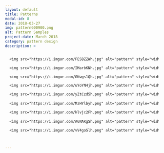 ```yaml
---
layout: default
title: Patterns
modal-id: 8
date: 2018-03-27
img: pattern600900.png
alt: Pattern Samples
project-date: March 2018
category: pattern design
description: >


  <img src="https://i.imgur.com/FESBZZWh.jpg" alt="pattern" style="width: 100%;"/>

  <img src="https://i.imgur.com/IMarbKNh.jpg" alt="pattern" style="width: 100%;"/>

  <img src="https://i.imgur.com/GKwgs1Qh.jpg" alt="pattern" style="width: 100%;"/>

  <img src="https://i.imgur.com/uYoYN4jh.png" alt="pattern" style="width: 100%;"/>

  <img src="https://i.imgur.com/yZtCzd5h.png" alt="pattern" style="width: 100%;"/>
  
  <img src="https://i.imgur.com/MzHYlbyh.png" alt="pattern" style="width: 100%;"/>

  <img src="https://i.imgur.com/klvjc2Fh.png" alt="pattern" style="width: 100%;"/>
  
  <img src="https://i.imgur.com/A6NAKgSh.png" alt="pattern" style="width: 100%;"/>
  
  <img src="https://i.imgur.com/vV4goSlh.png" alt="pattern" style="width: 100%;"/>



---
```

